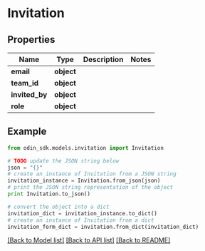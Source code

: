 # Invitation


## Properties

Name | Type | Description | Notes
------------ | ------------- | ------------- | -------------
**email** | **object** |  | 
**team_id** | **object** |  | 
**invited_by** | **object** |  | 
**role** | **object** |  | 

## Example

```python
from odin_sdk.models.invitation import Invitation

# TODO update the JSON string below
json = "{}"
# create an instance of Invitation from a JSON string
invitation_instance = Invitation.from_json(json)
# print the JSON string representation of the object
print Invitation.to_json()

# convert the object into a dict
invitation_dict = invitation_instance.to_dict()
# create an instance of Invitation from a dict
invitation_form_dict = invitation.from_dict(invitation_dict)
```
[[Back to Model list]](../README.md#documentation-for-models) [[Back to API list]](../README.md#documentation-for-api-endpoints) [[Back to README]](../README.md)


